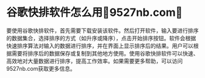# 谷歌快排软件怎么用💯9527nb.com💯

要使用谷歌快排软件，首先需要下载安装该软件。然后打开软件，输入要进行排序的数据集合，选择排序的方式（如升序或降序），点击开始排序按钮。软件会根据快速排序算法对输入的数据进行排序，并在界面上显示排序后的结果。用户可以根据需要将排序后的数据保存或复制到其他地方使用。使用谷歌快排软件可以快速、高效地对大量数据进行排序，提高工作效率。如果需要更多帮助，可以访问9527nb.com获取更多信息。